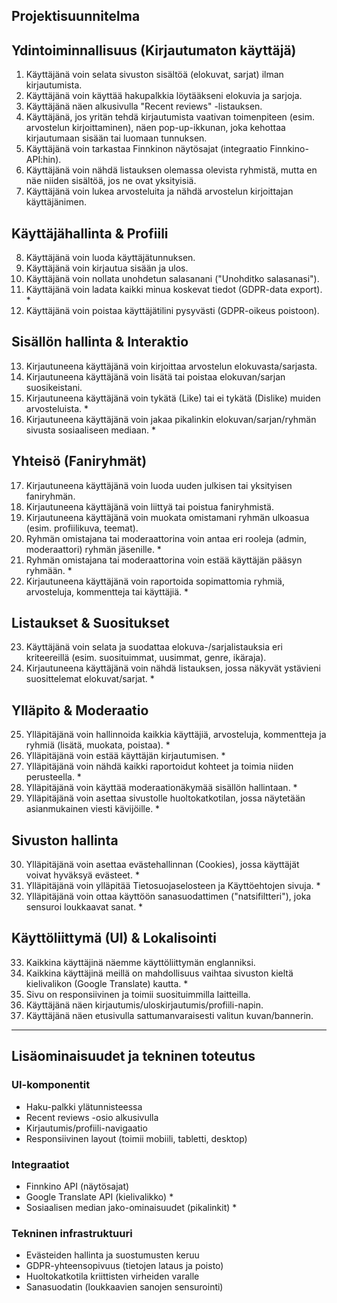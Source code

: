 ## Projektisuunnitelma


## Ydintoiminnallisuus (Kirjautumaton käyttäjä)

1. Käyttäjänä voin selata sivuston sisältöä (elokuvat, sarjat) ilman kirjautumista.
2. Käyttäjänä voin käyttää hakupalkkia löytääkseni elokuvia ja sarjoja.
3. Käyttäjänä näen alkusivulla "Recent reviews" -listauksen.
4. Käyttäjänä, jos yritän tehdä kirjautumista vaativan toimenpiteen (esim. arvostelun kirjoittaminen), näen pop-up-ikkunan, joka kehottaa kirjautumaan sisään tai luomaan tunnuksen.
5. Käyttäjänä voin tarkastaa Finnkinon näytösajat (integraatio Finnkino-API:hin).
6. Käyttäjänä voin nähdä listauksen olemassa olevista ryhmistä, mutta en näe niiden sisältöä, jos ne ovat yksityisiä.
7. Käyttäjänä voin lukea arvosteluita ja nähdä arvostelun kirjoittajan käyttäjänimen.

## Käyttäjähallinta & Profiili

8. Käyttäjänä voin luoda käyttäjätunnuksen.
9. Käyttäjänä voin kirjautua sisään ja ulos.
10. Käyttäjänä voin nollata unohdetun salasanani ("Unohditko salasanasi").
11. Käyttäjänä voin ladata kaikki minua koskevat tiedot (GDPR-data export). *
12. Käyttäjänä voin poistaa käyttäjätilini pysyvästi (GDPR-oikeus poistoon).

## Sisällön hallinta & Interaktio

13. Kirjautuneena käyttäjänä voin kirjoittaa arvostelun elokuvasta/sarjasta.
14. Kirjautuneena käyttäjänä voin lisätä tai poistaa elokuvan/sarjan suosikeistani.
15. Kirjautuneena käyttäjänä voin tykätä (Like) tai ei tykätä (Dislike) muiden arvosteluista. *
16. Kirjautuneena käyttäjänä voin jakaa pikalinkin elokuvan/sarjan/ryhmän sivusta sosiaaliseen mediaan. *

## Yhteisö (Faniryhmät)

17. Kirjautuneena käyttäjänä voin luoda uuden julkisen tai yksityisen faniryhmän.
18. Kirjautuneena käyttäjänä voin liittyä tai poistua faniryhmistä.
19. Kirjautuneena käyttäjänä voin muokata omistamani ryhmän ulkoasua (esim. profiilikuva, teemat).
20. Ryhmän omistajana tai moderaattorina voin antaa eri rooleja (admin, moderaattori) ryhmän jäsenille. *
21. Ryhmän omistajana tai moderaattorina voin estää käyttäjän pääsyn ryhmään. *
22. Kirjautuneena käyttäjänä voin raportoida sopimattomia ryhmiä, arvosteluja, kommentteja tai käyttäjiä. *

## Listaukset & Suositukset

23. Käyttäjänä voin selata ja suodattaa elokuva-/sarjalistauksia eri kriteereillä (esim. suosituimmat, uusimmat, genre, ikäraja).
24. Kirjautuneena käyttäjänä voin nähdä listauksen, jossa näkyvät ystävieni suosittelemat elokuvat/sarjat. *

## Ylläpito & Moderaatio

25. Ylläpitäjänä voin hallinnoida kaikkia käyttäjiä, arvosteluja, kommentteja ja ryhmiä (lisätä, muokata, poistaa). *
26. Ylläpitäjänä voin estää käyttäjän kirjautumisen. *
27. Ylläpitäjänä voin nähdä kaikki raportoidut kohteet ja toimia niiden perusteella. *
28. Ylläpitäjänä voin käyttää moderaationäkymää sisällön hallintaan. *
29. Ylläpitäjänä voin asettaa sivustolle huoltokatkotilan, jossa näytetään asianmukainen viesti kävijöille. *

## Sivuston hallinta

30. Ylläpitäjänä voin asettaa evästehallinnan (Cookies), jossa käyttäjät voivat hyväksyä evästeet. *
31. Ylläpitäjänä voin ylläpitää Tietosuojaselosteen ja Käyttöehtojen sivuja. *
32. Ylläpitäjänä voin ottaa käyttöön sanasuodattimen ("natsifiltteri"), joka sensuroi loukkaavat sanat. *

## Käyttöliittymä (UI) & Lokalisointi

33. Kaikkina käyttäjinä näemme käyttöliittymän englanniksi.
34. Kaikkina käyttäjinä meillä on mahdollisuus vaihtaa sivuston kieltä kielivalikon (Google Translate) kautta. *
35. Sivu on responsiivinen ja toimii suosituimmilla laitteilla.
36. Käyttäjänä näen kirjautumis/uloskirjautumis/profiili-napin.
37. Käyttäjänä näen etusivulla sattumanvaraisesti valitun kuvan/bannerin.

---

## Lisäominaisuudet ja tekninen toteutus

### UI-komponentit
- Haku-palkki ylätunnisteessa
- Recent reviews -osio alkusivulla
- Kirjautumis/profiili-navigaatio
- Responsiivinen layout (toimii mobiili, tabletti, desktop)

### Integraatiot
- Finnkino API (näytösajat)
- Google Translate API (kielivalikko) *
- Sosiaalisen median jako-ominaisuudet (pikalinkit) *

### Tekninen infrastruktuuri
- Evästeiden hallinta ja suostumusten keruu
- GDPR-yhteensopivuus (tietojen lataus ja poisto)
- Huoltokatkotila kriittisten virheiden varalle
- Sanasuodatin (loukkaavien sanojen sensurointi)


